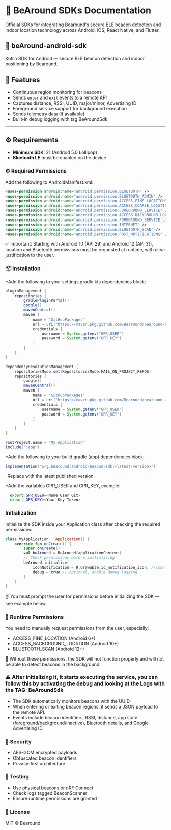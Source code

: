 # 🐻 BeAround SDKs Documentation

Official SDKs for integrating Bearound's secure BLE beacon detection and indoor location technology across Android, iOS, React Native, and Flutter.

## 📱 beAround-android-sdk

Kotlin SDK for Android — secure BLE beacon detection and indoor positioning by Bearound.

## 🧩 Features

- Continuous region monitoring for beacons
- Sends `enter` and `exit` events to a remote API
- Captures distance, RSSI, UUID, major/minor, Advertising ID
- Foreground service support for background execution
- Sends telemetry data (if available)
- Built-in debug logging with tag BeAroundSdk

---

## ⚙️ Requirements

- **Minimum SDK**: 21 (Android 5.0 Lollipop)
- **Bluetooth LE** must be enabled on the device

### ⚙️ Required Permissions

Add the following to AndroidManifest.xml:

```xml
<uses-permission android:name="android.permission.BLUETOOTH" />
<uses-permission android:name="android.permission.BLUETOOTH_ADMIN" />
<uses-permission android:name="android.permission.ACCESS_FINE_LOCATION" />
<uses-permission android:name="android.permission.ACCESS_COARSE_LOCATION" />
<uses-permission android:name="android.permission.FOREGROUND_SERVICE" />
<uses-permission android:name="android.permission.ACCESS_BACKGROUND_LOCATION" />
<uses-permission android:name="android.permission.FOREGROUND_SERVICE_LOCATION" />
<uses-permission android:name="android.permission.INTERNET" />
<uses-permission android:name="android.permission.BLUETOOTH_SCAN" />
<uses-permission android:name="android.permission.POST_NOTIFICATIONS" />
```
✅ Important: Starting with Android 10 (API 29) and Android 12 (API 31), location and Bluetooth permissions must be requested at runtime, with clear justification to the user.

### 📦 Installation

*Add the following to your settings.gradle.kts dependencies block:

```gradle
pluginManagement {
    repositories {
        gradlePluginPortal()
        google()
        mavenCentral()
        maven {
            name = "GitHubPackages"
            url = uri("https://maven.pkg.github.com/Bearound/bearound-android-sdk")
            credentials {
                username = System.getenv("GPR_USER")
                password = System.getenv("GPR_KEY")
            }
        }
    }
}

dependencyResolutionManagement {
    repositoriesMode.set(RepositoriesMode.FAIL_ON_PROJECT_REPOS)
    repositories {
        google()
        mavenCentral()
        maven {
            name = "GitHubPackages"
            url = uri("https://maven.pkg.github.com/Bearound/bearound-android-sdk")
            credentials {
                username = System.getenv("GPR_USER")
                password = System.getenv("GPR_KEY")
            }
        }
    }
}

rootProject.name = "My Application"
include(":app")
```

*Add the following to your build.gradle (app) dependencies block:

```gradle
implementation("org.bearound:android-beacon-sdk:<latest-version>")
```
-Replace <latest-version> with the latest published version.

*Add the variables GPR_USER and GPR_KEY, example:

```bash
  export GPR_USER=<Name User Git>
  export GPR_KEY=<Your Key Token>
```

### Initialization
Initialize the SDK inside your Application class after checking the required permissions:

```kotlin
class MyApplication : Application() {
    override fun onCreate() {
        super.onCreate()
        val beAround = BeAround(applicationContext)
        // Check permissions before initializing
        beAround.initialize(
            iconNotification = R.drawable.ic_notification_icon, //icon show notification service
            debug = true // optional, enable debug logging
        )
    }
}
```
☝️ You must prompt the user for permissions before initializing the SDK — see example below.

### 🔐 Runtime Permissions

You need to manually request permissions from the user, especially:

- ACCESS_FINE_LOCATION (Android 6+)
- ACCESS_BACKGROUND_LOCATION (Android 10+)
- BLUETOOTH_SCAN (Android 12+)

📌 Without these permissions, the SDK will not function properly and will not be able to detect beacons in the background.

### ⚠️ After initializing it, it starts executing the service, you can follow this by activating the debug and looking at the Logs with the TAG: BeAroundSdk

- The SDK automatically monitors beacons with the UUID
- When entering or exiting beacon regions, it sends a JSON payload to the remote API.
- Events include beacon identifiers, RSSI, distance, app state (foreground/background/inactive), Bluetooth details, and Google Advertising ID.

### 🔐 Security

- AES-GCM encrypted payloads
- Obfuscated beacon identifiers
- Privacy-first architecture

### 🧪 Testing

- Use physical beacons or nRF Connect
- Check logs tagged BeaconScanner
- Ensure runtime permissions are granted

### 📄 License

MIT © Bearound


